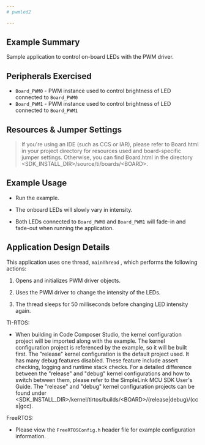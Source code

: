 ```yaml
---
# pwmled2

---
```


## Example Summary

Sample application to control on-board LEDs with the PWM driver.

## Peripherals Exercised

* `Board_PWM0` - PWM instance used to control brightness of LED connected to `Board_PWM0`
* `Board_PWM1` - PWM instance used to control brightness of LED connected to `Board_PWM1`

## Resources & Jumper Settings

> If you're using an IDE (such as CCS or IAR), please refer to Board.html in
your project directory for resources used and board-specific jumper settings.
Otherwise, you can find Board.html in the directory
&lt;SDK_INSTALL_DIR&gt;/source/ti/boards/&lt;BOARD&gt;.


## Example Usage

* Run the example.

* The onboard LEDs will slowly vary in intensity.

* Both LEDs connected to `Board_PWM0` and `Board_PWM1` will fade-in and fade-out
when running the application.

## Application Design Details

This application uses one thread, `mainThread` , which performs the following
actions:

1. Opens and initializes PWM driver objects.

2. Uses the PWM driver to change the intensity of the LEDs.

3. The thread sleeps for 50 milliseconds before changing LED intensity again.

TI-RTOS:

* When building in Code Composer Studio, the kernel configuration project will
be imported along with the example. The kernel configuration project is
referenced by the example, so it will be built first. The "release" kernel
configuration is the default project used. It has many debug features disabled.
These feature include assert checking, logging and runtime stack checks. For a
detailed difference between the "release" and "debug" kernel configurations and
how to switch between them, please refer to the SimpleLink MCU SDK User's
Guide. The "release" and "debug" kernel configuration projects can be found
under &lt;SDK_INSTALL_DIR&gt;/kernel/tirtos/builds/&lt;BOARD&gt;/(release|debug)/(ccs|gcc).

FreeRTOS:

* Please view the `FreeRTOSConfig.h` header file for example configuration
information.
